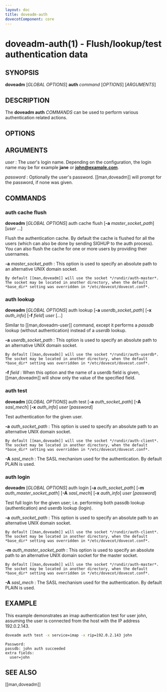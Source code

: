```yaml
---
layout: doc
title: doveadm-auth
dovecotComponent: core
---
```


# doveadm-auth(1) - Flush/lookup/test authentication data

## SYNOPSIS

**doveadm** [*GLOBAL OPTIONS*] **auth** *command* [*OPTIONS*] [*ARGUMENTS*]

## DESCRIPTION

The **doveadm auth** *COMMANDS* can be used to perform various
authentication related actions.

<!-- @include: include/global-options-formatter.inc -->

## OPTIONS

<!-- @include: include/option-x.inc -->

## ARGUMENTS

*user*
:   The *user*'s login name. Depending on the configuration, the login
    name may be for example **jane** or **john@example.com**.

*password*
:   Optionally the user's password. [[man,doveadm]] will prompt for the
    password, if none was given.

## COMMANDS

### auth cache flush

**doveadm** [*GLOBAL OPTIONS*] auth cache flush [**-a** *master_socket_path*] [*user* ...]

Flush the authentication cache. By default the cache is flushed for all
the users (which can also be done by sending SIGHUP to the auth
process). You can also flush the cache for one or more users by
providing their usernames.

**-a** *master_socket_path*
:   This option is used to specify an absolute path to an alternative
    UNIX domain socket.

    By default [[man,doveadm]] will use the socket */rundir/auth-master*.
    The socket may be located in another directory, when the default
    *base_dir* setting was overridden in */etc/dovecot/dovecot.conf*.

<!-- @include: include/option-x.inc -->

### auth lookup

**doveadm** [*GLOBAL OPTIONS*] auth lookup [**-a** *userdb_socket_path*] [**-x** *auth_info*] [**-f** *field*] *user* [...]

Similar to [[man,doveadm-user]] command, except it performs a *passdb*
lookup (without authentication) instead of a *userdb* lookup.

**-a** *userdb_socket_path*
:   This option is used to specify an absolute path to an alternative
    UNIX domain socket.

    By default [[man,doveadm]] will use the socket */rundir/auth-userdb*.
    The socket may be located in another directory, when the default
    *base_dir* setting was overridden in */etc/dovecot/dovecot.conf*.

**-f** *field*
:   When this option and the name of a userdb field is given,
    [[man,doveadm]] will show only the value of the specified field.

<!-- @include: include/option-x.inc -->

### auth test

**doveadm** [*GLOBAL OPTIONS*] auth test [**-a** *auth_socket_path*] [**-A** *sasl_mech*] [**-x** *auth_info*] *user* [*password*]

Test authentication for the given user.

**-a** *auth_socket_path*
:   This option is used to specify an absolute path to an alternative
    UNIX domain socket.

    By default [[man,doveadm]] will use the socket */rundir/auth-client*.
    The socket may be located in another directory, when the default
    *base_dir* setting was overridden in */etc/dovecot/dovecot.conf*.

**-A** *sasl_mech*
:   The SASL mechanism used for the authentication. By default PLAIN is used.

<!-- @include: include/option-x.inc -->

### auth login

**doveadm** [*GLOBAL OPTIONS*] auth login [**-a** *auth_socket_path*] [**-m** *auth_master_socket_path*] [**-A** *sasl_mech*] [**-x** *auth_info*] *user* [*password*]

Test full login for the given user; i.e. performing both passdb lookup (authentication) and userdb lookup (login).

**-a** *auth_socket_path*
:   This option is used to specify an absolute path to an alternative
    UNIX domain socket.

    By default [[man,doveadm]] will use the socket */rundir/auth-client*.
    The socket may be located in another directory, when the default
    *base_dir* setting was overridden in */etc/dovecot/dovecot.conf*.

**-m** *auth_master_socket_path*
:   This option is used to specify an absolute path to an alternative
    UNIX domain socket for the master socket.

    By default [[man,doveadm]] will use the socket */rundir/auth-master*.
    The socket may be located in another directory, when the default
    *base_dir* setting was overridden in */etc/dovecot/dovecot.conf*.

**-A** *sasl_mech*
:   The SASL mechanism used for the authentication. By default PLAIN is used.

<!-- @include: include/option-x.inc -->

## EXAMPLE

This example demonstrates an imap authentication test for user john,
assuming the user is connected from the host with the IP address
192.0.2.143.

```sh
doveadm auth test -x service=imap -x rip=192.0.2.143 john
```
```
Password:
passdb: john auth succeeded
extra fields:
  user=john
```

<!-- @include: include/reporting-bugs.inc -->

## SEE ALSO

[[man,doveadm]]
